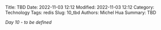 Title: TBD
Date: 2022-11-03 12:12
Modified: 2022-11-03 12:12
Category: Technology
Tags: redis
Slug: 10_tbd
Authors: Michel Hua
Summary: TBD

_Day 10 - to be defined_
